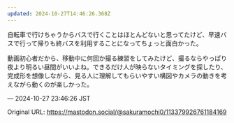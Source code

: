 ```yaml
---
updated: 2024-10-27T14:46:26.368Z
---
```


<p>自転車で行けちゃうからバスで行くことはほとんどないと思ってたけど、早速バスで行って帰りも終バスを利用することになってちょっと面白かった。</p><p>動画初心者だから、移動中に何回か撮る練習をしてみたけど、撮るならやっぱり夜より明るい昼間がいいよね。できるだけ人が映らないタイミングを探したり、完成形を想像しながら、見る人に理解してもらいやすい構図やカメラの動きを考えながら動くのが楽しかった。</p>

&mdash; 2024-10-27 23:46:26 JST

Original URL: https://mastodon.social/@sakuramochi0/113379926761184169
